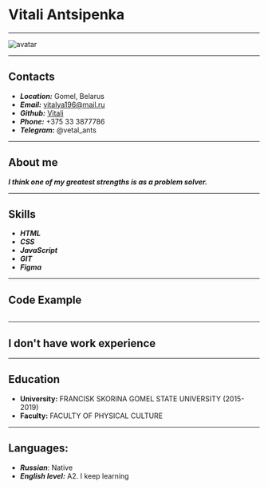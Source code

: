 #  Vitali Antsipenka
---
![avatar](https://user-images.githubusercontent.com/93735037/147918704-149e28e8-cfe2-4242-84c8-158f807c6be4.jpg)

--- 
## Contacts
 * ___Location:___ Gomel, Belarus
 * ___Email:___ vitalya196@mail.ru
 * ___Github:___ [Vitali](https://github.com/vetalants)
 * ___Phone:___ +375 33 3877786
 * ___Telegram:___ @vetal_ants
 ---
## About me
 ___I think one of my greatest strengths is as a problem solver.___

 ---
## Skills
* ___HTML___
* ___CSS___
* ___JavaScript___
* ___GIT___
* ___Figma___

 ---
## Code Example
 ```
 ```
 ---
## I don't have work experience
 ---
## Education
 * **University:** FRANCISK SKORINA GOMEL STATE UNIVERSITY (2015-2019)
 * **Faculty:** FACULTY OF PHYSICAL CULTURE
 ---
## Languages:
 * ___Russian___: Native
 * ___English level:___ A2. I keep learning
